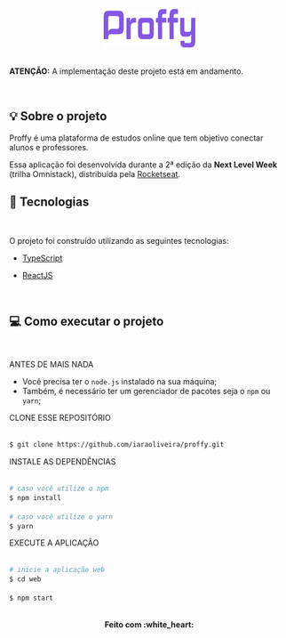 <div align="center">
 <img src="./.github/logo.png" alt="Proffy" />
</div>

<!-- <span>click here to read in English</span> -->

 <br/>
 <p><strong>ATENÇÃO:</strong> A implementação deste projeto está em andamento.</p>
 <br/>

## :bulb: Sobre o projeto
Proffy é uma plataforma de estudos online que tem objetivo conectar alunos e professores.

Essa aplicação foi desenvolvida durante a 2ª edição da <strong>Next Level Week</strong> (trilha Omnistack), distribuída pela [Rocketseat](https://rocketseat.com.br/).

## :rocket: Tecnologias
<br>

O projeto foi construído utilizando as seguintes tecnologias:


-  [TypeScript](https://www.typescriptlang.org/)

-  [ReactJS](https://reactjs.org/)

<!-- -  [Node.js](https://nodejs.org/en/) -->

<!-- -  [React Native](https://reactnative.dev/) -->

<br>

## :computer: Como executar o projeto
<br>

ANTES DE MAIS NADA

- Você precisa ter o `node.js` instalado na sua máquina;
- Também, é necessário ter um gerenciador de pacotes seja o `npm` ou `yarn`;

CLONE ESSE REPOSITÓRIO

```sh

$ git clone https://github.com/iaraoliveira/proffy.git

```

 INSTALE AS DEPENDÊNCIAS

```sh

# caso você utilize o npm
$ npm install

# caso você utilize o yarn
$ yarn

```

EXECUTE A APLICAÇÃO

```sh

# inicie a aplicação web
$ cd web

$ npm start

```

<br/>

<div align='center'><strong>Feito com :white_heart:</strong></div>
